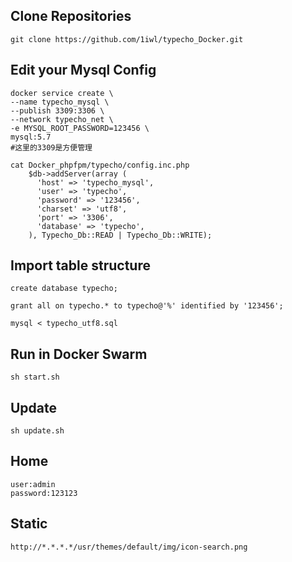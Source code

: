 ## Clone Repositories

	git clone https://github.com/1iwl/typecho_Docker.git	

## Edit your Mysql Config

	docker service create \
	--name typecho_mysql \
	--publish 3309:3306 \
	--network typecho_net \
	-e MYSQL_ROOT_PASSWORD=123456 \
	mysql:5.7
	#这里的3309是方便管理

	cat Docker_phpfpm/typecho/config.inc.php
		$db->addServer(array (
		  'host' => 'typecho_mysql',
		  'user' => 'typecho',
		  'password' => '123456',
		  'charset' => 'utf8',
		  'port' => '3306',
		  'database' => 'typecho',
		), Typecho_Db::READ | Typecho_Db::WRITE);

## Import table structure

	create database typecho;

	grant all on typecho.* to typecho@'%' identified by '123456';
	
	mysql < typecho_utf8.sql


	
## Run in Docker Swarm


	sh start.sh

## Update 


	sh update.sh


## Home
	
	user:admin
	password:123123

## Static

	http://*.*.*.*/usr/themes/default/img/icon-search.png

